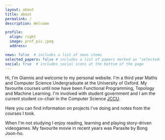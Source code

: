 ```yaml
---
layout: about
title: about
permalink: /
description: Welcome

profile:
  align: right
  image: prof_pic.jpeg
  address:

news: false  # includes a list of news items
selected_papers: false # includes a list of papers marked as "selected={true}"
social: true  # includes social icons at the bottom of the page
---
```


Hi, I'm Giannis and welcome to my personal website. I'm a third year Maths and Computer Science Undergraduate at the University of Oxford. My favourite courses until now have been Functional Programming, Topology and Machine Learning. I'm involved with student government and I am the current student co-chair in the Computer Science [JCCU](https://www.cs.ox.ac.uk/currentstudents/JCCU/).

Here you can find information on projects I've doing and notes from the courses I took.

When I'm not studying I enjoy reading, learning and playing story-driven videogames. My favourite movie in recent years was Parasite by Bong Joon-ho.
